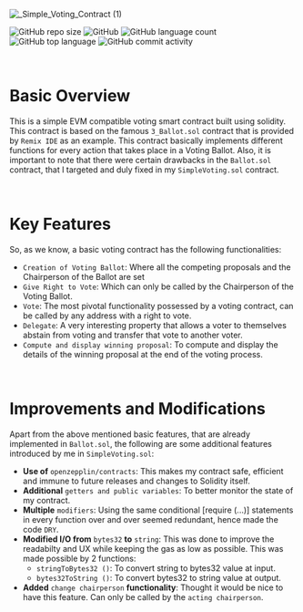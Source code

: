 ![_Simple_Voting_Contract (1)](https://user-images.githubusercontent.com/100613640/166903388-d273b1e4-7874-4312-87a7-062d20a27e82.png)


![GitHub repo size](https://img.shields.io/github/repo-size/moonman369/Simple-Voting-contract)
![GitHub](https://img.shields.io/github/license/moonman369/Simple-Voting-Contract)
![GitHub language count](https://img.shields.io/github/languages/count/moonman369/Simple-Voting-Contract)
![GitHub top language](https://img.shields.io/github/languages/top/moonman369/Simple-Voting-Contract)
![GitHub commit activity](https://img.shields.io/github/commit-activity/m/moonman369/Simple-Voting-Contract)

<br>

# Basic Overview

This is a simple EVM compatible voting smart contract built using solidity. This contract is based on the famous `3_Ballot.sol` contract that is provided by  `Remix IDE` as an example.
This contract basically implements different functions for every action that takes place in a Voting Ballot. Also, it is important to note that there were certain drawbacks in the `Ballot.sol` contract, that I targeted and duly fixed in my `SimpleVoting.sol` contract.

<br>

# Key Features

So, as we know, a basic voting contract has the following functionalities:
* `Creation of Voting Ballot`: Where all the competing proposals and the Chairperson of the Ballot are set
* `Give Right to Vote`: Which can only be called by the Chairperson of the Voting Ballot.
* `Vote`: The most pivotal functionality possessed by a voting contract, can be called by any address with a right to vote.
* `Delegate`: A very interesting property that allows a voter to themselves abstain from voting and transfer that vote to another voter.
* `Compute and display winning proposal`: To compute and display the details of the winning proposal at the end of the voting process.


<br>

# Improvements and Modifications
Apart from the above mentioned basic features, that are already implemented in `Ballot.sol`, the following are some additional features introduced by me in `SimpleVoting.sol`:
* **Use of** `openzepplin/contracts`: This makes my contract safe, efficient and immune to future releases and changes to Solidity itself.
* **Additional** `getters and public variables`: To better monitor the state of my contract.
* **Multiple** `modifiers`: Using the same conditional [require (...)] statements in every function over and over seemed redundant, hence made the code `DRY`.
* **Modified I/O from** `bytes32` **to** `string`: This was done to improve the readabilty and UX while keeping the gas as low as possible. This was made possible by 2 functions:
    - `stringToBytes32 ()`: To convert string to bytes32 value at input.
    - `bytes32ToString ()`: To convert bytes32 to string value at output.
* **Added** `change chairperson` **functionality**: Thought it would be nice to have this feature. Can only be called by the `acting chairperson`.
